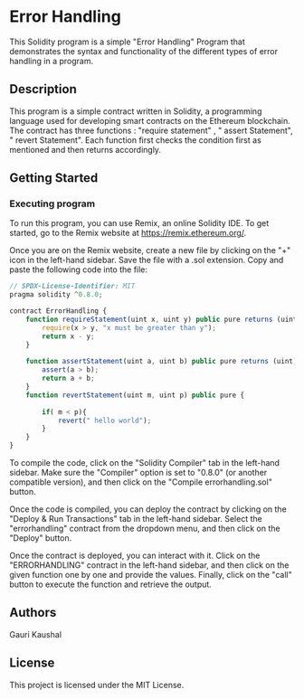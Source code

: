 # Error Handling

This Solidity program is a simple "Error Handling" Program that demonstrates the syntax and functionality of the different types of error handling in a program.

## Description

This program is a simple contract written in Solidity, a programming language used for developing smart contracts on the Ethereum blockchain. The contract has three functions : 
"require statement" , " assert Statement", " revert Statement".
Each function first checks the condition first as mentioned and then returns accordingly.

## Getting Started

### Executing program

To run this program, you can use Remix, an online Solidity IDE. To get started, go to the Remix website at https://remix.ethereum.org/.

Once you are on the Remix website, create a new file by clicking on the "+" icon in the left-hand sidebar. Save the file with a .sol extension. Copy and paste the following code into the file:

```javascript
// SPDX-License-Identifier: MIT
pragma solidity ^0.8.0;

contract ErrorHandling {
    function requireStatement(uint x, uint y) public pure returns (uint) {
        require(x > y, "x must be greater than y");
        return x - y;
    }
    
    function assertStatement(uint a, uint b) public pure returns (uint) {
        assert(a > b);
        return a + b;
    }
    function revertStatement(uint m, uint p) public pure {
        
        if( m < p){
            revert(" hello world");
        }
    }
}
```

To compile the code, click on the "Solidity Compiler" tab in the left-hand sidebar. Make sure the "Compiler" option is set to "0.8.0" (or another compatible version), and then click on the "Compile errorhandling.sol" button.

Once the code is compiled, you can deploy the contract by clicking on the "Deploy & Run Transactions" tab in the left-hand sidebar. Select the "errorhandling" contract from the dropdown menu, and then click on the "Deploy" button.

Once the contract is deployed, you can interact with it. Click on the "ERRORHANDLING" contract in the left-hand sidebar, and then click on the given function one by one and provide the values. Finally, click on the "call" button to execute the function and retrieve the output.

## Authors

Gauri Kaushal 


## License

This project is licensed under the MIT License.
